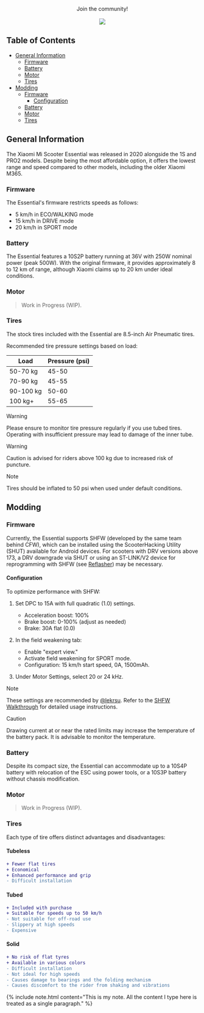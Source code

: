 

<p align="center">
  Join the community!
  <br>
  <br>
  <a href="https://discord.gg/https://discord.gg/scooterhacking" target="_blank" title="Join our community!">
    <img src="https://dcbadge.limes.pink/api/server/https://discord.gg/scooterhacking"/>
  </a>
</p>

## Table of Contents

- [General Information](#general-information)
  - [Firmware](#firmware)
  - [Battery](#battery)
  - [Motor](#motor)
  - [Tires](#tires)
- [Modding](#modding)
  - [Firmware](#firmware-1)
    - [Configuration](#configuration)
  - [Battery](#battery-1)
  - [Motor](#motor-1)
  - [Tires](#tires-1)

## General Information

The Xiaomi Mi Scooter Essential was released in 2020 alongside the 1S and PRO2 models. Despite being the most affordable option, it offers the lowest range and speed compared to other models, including the older Xiaomi M365.

### Firmware

The Essential's firmware restricts speeds as follows:

- 5 km/h in ECO/WALKING mode
- 15 km/h in DRIVE mode
- 20 km/h in SPORT mode

### Battery

The Essential features a 10S2P battery running at 36V with 250W nominal power (peak 500W). With the original firmware, it provides approximately 8 to 12 km of range, although Xiaomi claims up to 20 km under ideal conditions.

### Motor

> Work in Progress (WIP).

### Tires

The stock tires included with the Essential are 8.5-inch Air Pneumatic tires.

Recommended tire pressure settings based on load:

| Load      | Pressure (psi) |
|-----------|----------------|
| 50-70 kg  | 45-50          |
| 70-90 kg  | 45-55          |
| 90-100 kg | 50-60          |
| 100 kg+   | 55-65          |

> [!WARNING]
> Please ensure to monitor tire pressure regularly if you use tubed tires. Operating with insufficient pressure may lead to damage of the inner tube.

> [!WARNING]
> Caution is advised for riders above 100 kg due to increased risk of puncture.

> [!NOTE]
> Tires should be inflated to 50 psi when used under default conditions.

## Modding

### Firmware

Currently, the Essential supports SHFW (developed by the same team behind CFW), which can be installed using the ScooterHacking Utility (SHUT) available for Android devices. For scooters with DRV versions above 173, a DRV downgrade via SHUT or using an ST-LINK/V2 device for reprogramming with SHFW (see [Reflasher](https://www.scooterhacking.org/forum/viewtopic.php?t=676)) may be necessary.

#### Configuration

To optimize performance with SHFW:

1. Set DPC to 15A with full quadratic (1.0) settings.
   - Acceleration boost: 100%
   - Brake boost: 0-100% (adjust as needed)
   - Brake: 30A flat (0.0)

2. In the field weakening tab:
   - Enable "expert view."
   - Activate field weakening for SPORT mode.
   - Configuration: 15 km/h start speed, 0A, 1500mAh.

3. Under Motor Settings, select 20 or 24 kHz.

> [!NOTE] 
> These settings are recommended by [@lekrsu](https://github.com/lekrsu). Refer to the [SHFW Walkthrough](https://github.com/lekrsu/shfw-walkthrough) for detailed usage instructions.

> [!CAUTION] 
> Drawing current at or near the rated limits may increase the temperature of the battery pack. It is advisable to monitor the temperature.

### Battery

Despite its compact size, the Essential can accommodate up to a 10S4P battery with relocation of the ESC using power tools, or a 10S3P battery without chassis modification.

### Motor

> Work in Progress (WIP).

### Tires

Each type of tire offers distinct advantages and disadvantages:

#### Tubeless

```diff
+ Fewer flat tires
+ Economical
+ Enhanced performance and grip
- Difficult installation
```

#### Tubed

```diff
+ Included with purchase
+ Suitable for speeds up to 50 km/h
- Not suitable for off-road use
- Slippery at high speeds
- Expensive
```

#### Solid

```diff
+ No risk of flat tyres
+ Available in various colors
- Difficult installation
- Not ideal for high speeds
- Causes damage to bearings and the folding mechanism
- Causes discomfort to the rider from shaking and vibrations
```

{% include note.html content="This is my note. All the content I type here is treated as a single paragraph." %}
